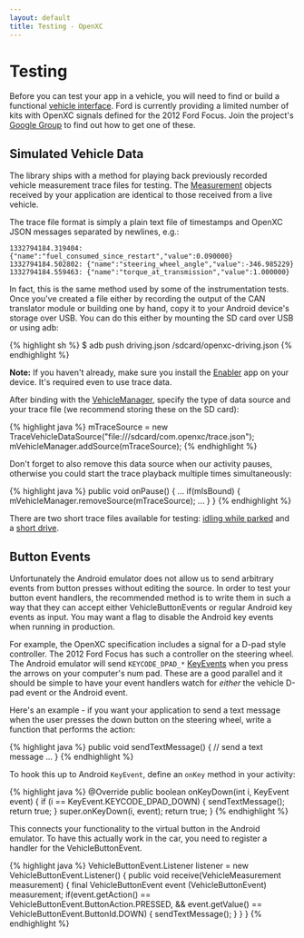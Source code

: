 ```yaml
---
layout: default
title: Testing - OpenXC
---
```


<div class="page-header">
    <h1>Testing</h1>
</div>

Before you can test your app in a vehicle, you will need to find or build a
functional [vehicle interface][]. Ford is currently providing a limited number
of kits with OpenXC signals defined for the 2012 Ford Focus. Join the project's
[Google Group][gg] to find out how to get one of these.

<div class="page-header">
    <h2>Simulated Vehicle Data</h2>
</div>

The library ships with a method for playing back previously recorded vehicle
measurement trace files for testing. The [Measurement][] objects received
by your application are identical to those received from a live vehicle.

The trace file format is simply a plain text file of timestamps and OpenXC JSON
messages separated by newlines, e.g.:

    1332794184.319404: {"name":"fuel_consumed_since_restart","value":0.090000}
    1332794184.502802: {"name":"steering_wheel_angle","value":-346.985229}
    1332794184.559463: {"name":"torque_at_transmission","value":1.000000}

In fact, this is the same method used by some of the instrumentation tests. Once
you've created a file either by recording the output of the CAN translator
module or building one by hand, copy it to your Android device's storage over
USB. You can do this either by mounting the SD card over USB or using adb:

{% highlight sh %}
$ adb push driving.json /sdcard/openxc-driving.json
{% endhighlight %}

<div class="alert alert-error">
<strong>Note:</strong> If you haven't already, make sure you install the
<a href="/getting-started/library-installation.html#enabler">Enabler</a> app on
your device. It's required even to use trace data.
</div>

After binding with the
[VehicleManager][], specify the type of data source and your trace file (we
recommend storing these on the SD card):

{% highlight java %}
mTraceSource = new TraceVehicleDataSource("file:///sdcard/com.openxc/trace.json");
mVehicleManager.addSource(mTraceSource);
{% endhighlight %}

Don't forget to also remove this data source when our activity pauses,
otherwise you could start the trace playback multiple times simultaneously:

{% highlight java %}
public void onPause() {
    ...
    if(mIsBound) {
        mVehicleManager.removeSource(mTraceSource);
        ...
    }
}
{% endhighlight %}

There are two short trace files available for testing: [idling while parked][]
and a [short drive][].

<div class="page-header">
    <h2>Button Events</h2>
</div>

Unfortunately the Android emulator does not allow us to send arbitrary events
from button presses without editing the source. In order to test your button
event handlers, the recommended method is to write them in such a way that they
can accept either VehicleButtonEvents or regular Android key events as input.
You may want a flag to disable the Android key events when running in
production.

For example, the OpenXC specification includes a signal for a D-pad style
controller. The 2012 Ford Focus has such a controller on the steering wheel.
The Android emulator will send `KEYCODE_DPAD_*`
[KeyEvents](http://developer.android.com/reference/android/view/KeyEvent.html)
when you press the arrows on your computer's num pad. These are a good parallel
and it should be simple to have your event handlers watch for *either* the
vehicle D-pad event or the Android event.

Here's an example - if you want your application to send a text message when the
user presses the down button on the steering wheel, write a function that
performs the action:

{% highlight java %}
public void sendTextMessage() {
    // send a text message
    ...
}
{% endhighlight %}

To hook this up to Android `KeyEvent`, define an `onKey` method in your
activity:

{% highlight java %}
@Override
public boolean onKeyDown(int i, KeyEvent event) {
    if (i == KeyEvent.KEYCODE_DPAD_DOWN) {
        sendTextMessage();
        return true;
    }
    super.onKeyDown(i, event);
    return true;
}
{% endhighlight %}

This connects your functionality to the virtual button in the Android emulator.
To have this actually work in the car, you need to register a handler for the
VehicleButtonEvent.

{% highlight java %}
VehicleButtonEvent.Listener listener = new VehicleButtonEvent.Listener() {
    public void receive(VehicleMeasurement measurement) {
        final VehicleButtonEvent event (VehicleButtonEvent) measurement;
        if(event.getAction() ==
                    VehicleButtonEvent.ButtonAction.PRESSED,
                && event.getValue() ==
                    VehicleButtonEvent.ButtonId.DOWN) {
            sendTextMessage();
        }
    }
}
{% endhighlight %}

[gg]: http://groups.google.com/group/openxc
[Enabler]: http://openxcplatform.com/getting-started/library-installation.html
[vehicle interface]: http://openxcplatform.com/vehicle-interface/index.html
[short drive]: https://github.com/openxc/openxc-android/blob/tracedashboard/examples/res/raw/driving
[idling while parked]: https://github.com/openxc/openxc-android/blob/tracedashboard/examples/res/raw/parked
[Measurement]: /openxc-android/reference/com/openxc/measurements/Measurement.html
[VehicleManager]: /openxc-android/reference/com/openxc/VehicleManager.html
